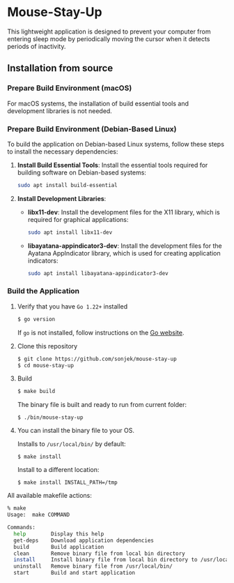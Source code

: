 # Mouse-Stay-Up

This lightweight application is designed to prevent your computer from entering sleep mode by periodically moving the cursor when it detects periods of inactivity.


## Installation from source

### Prepare Build Environment (macOS)

For macOS systems, the installation of build essential tools and development libraries is not needed.

### Prepare Build Environment (Debian-Based Linux)

To build the application on Debian-based Linux systems, follow these steps to install the necessary dependencies:

1. **Install Build Essential Tools**:
   Install the essential tools required for building software on Debian-based systems:

    ```bash
    sudo apt install build-essential
    ```

2. **Install Development Libraries**:

    - **libx11-dev**:
      Install the development files for the X11 library, which is required for graphical applications:

        ```bash
        sudo apt install libx11-dev
        ```

    - **libayatana-appindicator3-dev**:
      Install the development files for the Ayatana AppIndicator library, which is used for creating application indicators:

        ```bash
        sudo apt install libayatana-appindicator3-dev
        ```


### Build the Application


1. Verify that you have `Go 1.22+` installed
   ```sh
   $ go version
   ```

   If `go` is not installed, follow instructions on the [Go website](https://golang.org/doc/install).

2. Clone this repository
   ```sh
   $ git clone https://github.com/sonjek/mouse-stay-up
   $ cd mouse-stay-up
   ```

3. Build
    ```sh
    $ make build
    ```

    The binary file is built and ready to run from current folder:
    ```
    $ ./bin/mouse-stay-up
    ```

4. You can install the binary file to your OS.

   Installs to `/usr/local/bin/` by default:
    ```
    $ make install
    ```

   Install to a different location:
    ```
    $ make install INSTALL_PATH=/tmp
    ```

All available makefile actions:
```sh
% make
Usage:  make COMMAND

Commands:
  help        Display this help
  get-deps    Download application dependencies
  build       Build application
  clean       Remove binary file from local bin directory
  install     Install binary file from local bin directory to /usr/local/bin/
  uninstall   Remove binary file from /usr/local/bin/
  start       Build and start application
```
